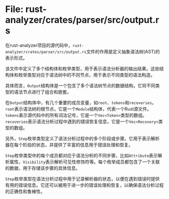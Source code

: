 # File: rust-analyzer/crates/parser/src/output.rs

在rust-analyzer项目的源代码中，`rust-analyzer/crates/parser/src/output.rs`文件的作用是定义抽象语法树(AST)的表示形式。

该文件中定义了多个结构体和枚举类型，用于表示语法分析器的输出结果。这些结构体和枚举类型对应于语法树中的不同节点，用于表示不同类型的语法构造。

具体而言，`Output`结构体是一个包含了多个语法树节点的数据结构，它将不同类型的语法节点进行了组合和嵌套。

在`Output`结构体中，有几个重要的成员变量，如`root`、`tokens`和`recoveries`。`root`表示语法树的根节点，它是一个`Module`结构体，代表一个Rust源文件。`tokens`表示源代码中的所有词法记号，它是一个`Vec<Token>`类型的数组。`recoveries`表示语法分析过程中遇到的错误恢复信息，它是一个`Vec<Recovery>`类型的数组。

另外，`Step`枚举类型定义了语法分析过程中的多个阶段或步骤。它用于表示解析器在每个阶段的状态，并提供了丰富的信息用于错误处理和恢复。

`Step`枚举类型中的每个成员都对应于语法分析的不同步骤，比如`Attribute`表示解析属性，`Visibility`表示解析可见性修饰符等。每个枚举成员都包含了一个关联的数据，用于存储该步骤的具体信息。

`Step`枚举类型在语法分析过程中用于记录解析器的状态，以便在遇到错误时提供有用的错误信息。它还可以被用于进一步的错误处理和恢复，以确保语法分析过程的正确性和鲁棒性。

